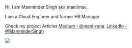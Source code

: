 Hi, I am Manminder Singh aka mani/mav.

I am a Cloud Engineer and former HR Manager

Check my project Articles [Medium - @mani-rana](https://medium.com/@mani-rana).  [LinkedIn - @ManminderSingh](https://www.linkedin.com/in/manminder-s/)

<img src="https://github-readme-stats.vercel.app/api?username=ManminderS&&show_icons=true&title_color=ffffff&icon_color=bb2acf&text_color=daf7dc&bg_color=191919">

